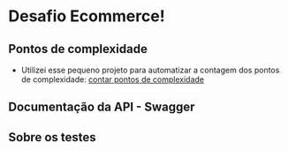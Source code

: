# Desafio Ecommerce!

## Pontos de complexidade

- Utilizei esse pequeno projeto para automatizar a contagem dos pontos de complexidade: [contar pontos de complexidade](https://github.com/MarceloAmorim25/cdd-complexity-pointer)

## Documentação da API - Swagger

## Sobre os testes

